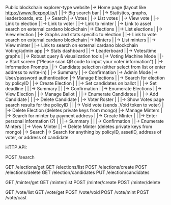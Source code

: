 Public blockchain explorer-type website
|-> Home page (layout like https://www.flexpool.io/)
| |-> Big search bar
| |-> Statistics, graphs, leaderboards, etc.
|-> Search
|-> Votes
| |-> List votes
| |-> View vote
|   |-> Link to election
|   |-> Link to voter
|   |-> Link to minter
|   |-> Link to asset search on external cardano blockchain
|-> Elections
| |-> List elections
| |-> View election
|   |-> Graphs and stats specific to election 
|   |-> Link to vote search on external cardano blockchain
|-> Minters
| |-> List minters
| |-> View minter
|   |-> Link to search on external cardano blockchain
Voting/admin app
|-> Stats dashboard
| |-> Leaderboard
| |-> Votes/time graphs
| |-> Robust query & visualization tools
|-> Voting Machine Mode
| |-> Start screen ("Please scan QR code to input your voter information")
|   |-> Information Prompts
|     |-> Candidate selection (either select from list or enter address to write-in)
|       |-> Summary
|         |-> Confirmation
|-> Admin Mode
  |-> User/password authentication
    |-> Manage Elections
    | |-> Search for election by policyID
    | |-> Create Election
    | | |-> Set candidates on ballot
    | |   |-> Set deadline
    | |     |-> Summary
    | |       |-> Confirmation
    | |-> Enumerate Elections
    |   |-> View Election
    |     |-> Manage Ballot
    |     | |-> Enumerate Candidates
    |     | |-> Add Candidate
    |     | |-> Delete Candidate
    |     |-> Voter Roster
    |     | |-> Show Votes page search results for the policyID
    |     |   |-> Void vote (sends .Void token to voter)
    |     |-> Delete Election (deletes private keys from mongo)
    |-> Manage Minters
    | |-> Search for minter by payment address
    | |-> Create Minter
    | | |-> Enter personal information (?)
    | | |-> Summary
    | | |-> Confirmation
    | |-> Enumerate Minters
    |   |-> View Minter
    |     |-> Delete Minter (deletes private keys from mongo)
    |-> Search
      |-> Search for anything by policyID, assetID, address of voter, or address of candidate 

HTTP API:

POST /search

GET /elections/get
GET /elections/list
POST /elections/create
POST /elections/delete
GET /election/candidates
PUT /election/candidates

GET /minter/get
GET /minter/list
POST /minter/create
POST /minter/delete

GET /vote/list
GET /vote/get
POST /vote/void
POST /vote/mint
POST /vote/cast
